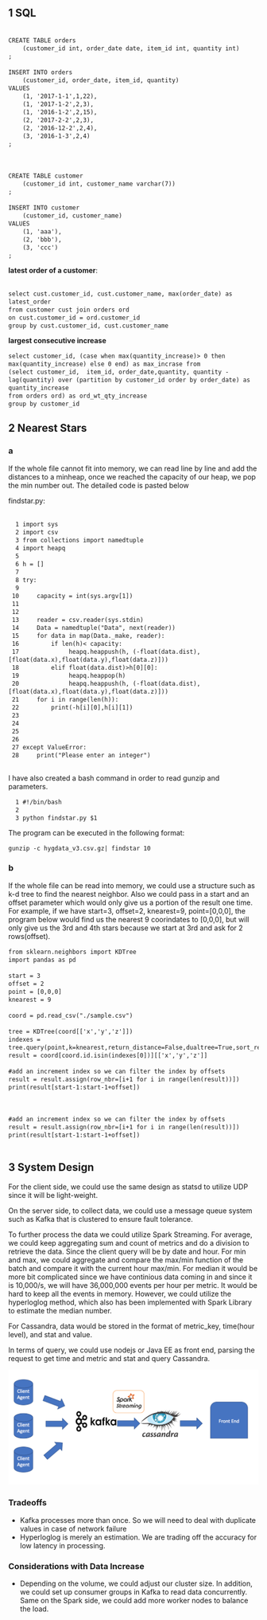 ## 1 SQL

```

CREATE TABLE orders
	(customer_id int, order_date date, item_id int, quantity int)
;
	
INSERT INTO orders
	(customer_id, order_date, item_id, quantity)
VALUES
	(1, '2017-1-1',1,22),
	(1, '2017-1-2',2,3),
    (1, '2016-1-2',2,15),
	(2, '2017-2-2',2,3),
    (2, '2016-12-2',2,4),
    (3, '2016-1-3',2,4)
;



CREATE TABLE customer
	(customer_id int, customer_name varchar(7))
;
	
INSERT INTO customer
	(customer_id, customer_name)
VALUES
	(1, 'aaa'),
	(2, 'bbb'),
	(3, 'ccc')
;

```


**latest order of a customer**:

```

select cust.customer_id, cust.customer_name, max(order_date) as latest_order
from customer cust join orders ord
on cust.customer_id = ord.customer_id
group by cust.customer_id, cust.customer_name

```

**largest consecutive increase**


```
select customer_id, (case when max(quantity_increase)> 0 then max(quantity_increase) else 0 end) as max_incrase from
(select customer_id,  item_id, order_date,quantity, quantity - lag(quantity) over (partition by customer_id order by order_date) as quantity_increase
from orders ord) as ord_wt_qty_increase
group by customer_id
```


## 2 Nearest Stars
### a
If the whole file cannot fit into memory, we can read line by line and add the distances to a minheap, once we reached the capacity of our heap, we pop the min number out. The detailed code is pasted below

findstar.py:

```

  1 import sys
  2 import csv
  3 from collections import namedtuple
  4 import heapq
  5
  6 h = []
  7
  8 try:
  9
 10     capacity = int(sys.argv[1])
 11
 12
 13     reader = csv.reader(sys.stdin)
 14     Data = namedtuple("Data", next(reader))
 15     for data in map(Data._make, reader):
 16         if len(h)< capacity:
 17              heapq.heappush(h, (-float(data.dist),[float(data.x),float(data.y),float(data.z)]))
 18         elif float(data.dist)>h[0][0]:
 19              heapq.heappop(h)
 20              heapq.heappush(h, (-float(data.dist),[float(data.x),float(data.y),float(data.z)]))
 21     for i in range(len(h)):
 22         print(-h[i][0],h[i][1])
 23
 24
 25
 26
 27 except ValueError:
 28     print("Please enter an integer")


```

I have also created a bash command in order to read gunzip and parameters. 

```
  1 #!/bin/bash
  2
  3 python findstar.py $1

```

The program can be executed in the following format:

```
gunzip -c hygdata_v3.csv.gz| findstar 10

```

### b 

If the whole file can be read into memory, we could use a structure such as k-d tree to find the nearest neighbor. Also we could pass in a start and an offset parameter which would only give us a portion of the result one time. For example, if we have start=3, offset=2, knearest=9, point=[0,0,0], the program below would find us the nearest 9 coorindates to [0,0,0], but will only give us the 3rd and 4th stars because we start at 3rd and ask for 2 rows(offset).

```
from sklearn.neighbors import KDTree
import pandas as pd

start = 3
offset = 2
point = [0,0,0]
knearest = 9

coord = pd.read_csv("./sample.csv")

tree = KDTree(coord[['x','y','z']])
indexes = tree.query(point,k=knearest,return_distance=False,dualtree=True,sort_results=True)
result = coord[coord.id.isin(indexes[0])][['x','y','z']]

#add an increment index so we can filter the index by offsets
result = result.assign(row_nbr=[i+1 for i in range(len(result))])
print(result[start-1:start-1+offset])



#add an increment index so we can filter the index by offsets
result = result.assign(row_nbr=[i+1 for i in range(len(result))])
print(result[start-1:start-1+offset])


```


## 3 System Design

For the client side, we could use the same design as statsd to utilize UDP since it will be light-weight.


On the server side, to collect data, we could use a message queue system such as Kafka that is clustered to ensure fault tolerance.

To further process the data we could utilize Spark Streaming. For average, we could keep aggregating sum and count of metrics and do a division to retrieve the data. Since the client query will be by date and hour. For min and max, we could aggregate and compare the max/min function of the batch and compare it with the current hour max/min. For median it would be more bit complicated since we have continious data coming in and since it is 10,000/s, we will have 36,000,000 events per hour per metric. It would be hard to keep all the events in memory. However, we could utilize the hyperloglog method, which also has been implemented with Spark Library to estimate the median number.

For Cassandra, data would be stored in the format of metric_key, time(hour level), and stat and value.

In terms of query, we could use nodejs or Java EE as front end, parsing the request to get time and metric and stat and query Cassandra.


![diagram](./diagram.png)
### Tradeoffs

- Kafka processes more than once. So we will need to deal with duplicate values in case of network failure
- Hyperloglog is merely an estimation. We are trading off the accuracy for low latency in processing.

### Considerations with Data Increase
- Depending on the volume, we could adjust our cluster size. In addition, we could set up consumer groups in Kafka to read data concurrently. Same on the Spark side, we could add more worker nodes to balance the load.





